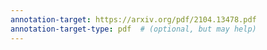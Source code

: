 ```yaml
---
annotation-target: https://arxiv.org/pdf/2104.13478.pdf
annotation-target-type: pdf  # (optional, but may help)
---
```


